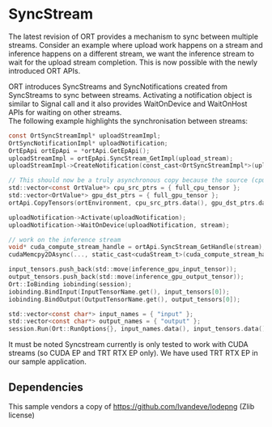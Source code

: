 # SyncStream

The latest revision of ORT provides a mechanism to sync between multiple streams. Consider an example where upload work happens on a stream and inference happens on a different stream, we want the inference stream to wait for the upload stream completion. This is now possible with the newly introduced ORT APIs.

ORT introduces SyncStreams and SyncNotifications created from SyncStreams  to sync between streams. Activating a notification object is similar to Signal call and it also provides WaitOnDevice and WaitOnHost APIs for waiting on other streams.  
The following example highlights the synchronisation between streams:

```c
const OrtSyncStreamImpl* uploadStreamImpl;
OrtSyncNotificationImpl* uploadNotification;
OrtEpApi ortEpApi = *ortApi.GetEpApi();
uploadStreamImpl = ortEpApi.SyncStream_GetImpl(upload_stream);
uploadStreamImpl->CreateNotification(const_cast<OrtSyncStreamImpl*>(uploadStreamImpl), &uploadNotification);

// This should now be a truly asynchronous copy because the source (cpuInputFloat) is pinned memory.
std::vector<const OrtValue*> cpu_src_ptrs = { full_cpu_tensor };
std::vector<OrtValue*> gpu_dst_ptrs = { full_gpu_tensor };
ortApi.CopyTensors(ortEnvironment, cpu_src_ptrs.data(), gpu_dst_ptrs.data(), upload_stream, cpu_src_ptrs.size());

uploadNotification->Activate(uploadNotification);
uploadNotification->WaitOnDevice(uploadNotification, stream);

// work on the inference stream
void* cuda_compute_stream_handle = ortApi.SyncStream_GetHandle(stream);
cudaMemcpy2DAsync(..., static_cast<cudaStream_t>(cuda_compute_stream_handle));

input_tensors.push_back(std::move(inference_gpu_input_tensor));
output_tensors.push_back(std::move(inference_gpu_output_tensor));
Ort::IoBinding iobinding(session);
iobinding.BindInput(InputTensorName.get(), input_tensors[0]);
iobinding.BindOutput(OutputTensorName.get(), output_tensors[0]);

std::vector<const char*> input_names = { "input" };
std::vector<const char*> output_names = { "output" };
session.Run(Ort::RunOptions{}, input_names.data(), input_tensors.data(), input_tensors.size(), output_names.data(), output_tensors.data(), output_tensors.size());

```

It must be noted Syncstream currently is only tested to work with CUDA streams (so CUDA EP and TRT RTX EP only). We have used TRT RTX EP in our sample application.

## Dependencies

This sample vendors a copy of https://github.com/lvandeve/lodepng (Zlib license)
